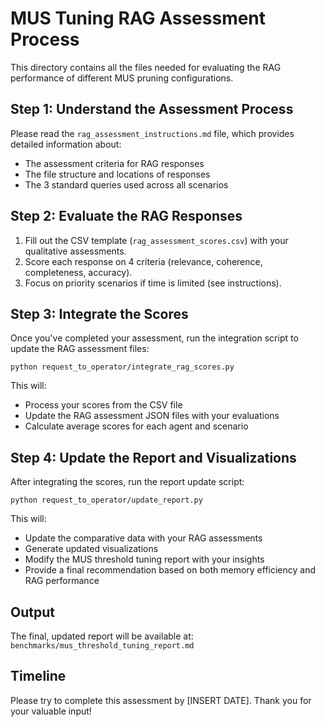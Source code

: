 # MUS Tuning RAG Assessment Process

This directory contains all the files needed for evaluating the RAG performance of different MUS pruning configurations.

## Step 1: Understand the Assessment Process

Please read the `rag_assessment_instructions.md` file, which provides detailed information about:
- The assessment criteria for RAG responses
- The file structure and locations of responses
- The 3 standard queries used across all scenarios

## Step 2: Evaluate the RAG Responses

1. Fill out the CSV template (`rag_assessment_scores.csv`) with your qualitative assessments.
2. Score each response on 4 criteria (relevance, coherence, completeness, accuracy).
3. Focus on priority scenarios if time is limited (see instructions).

## Step 3: Integrate the Scores

Once you've completed your assessment, run the integration script to update the RAG assessment files:

```
python request_to_operator/integrate_rag_scores.py
```

This will:
- Process your scores from the CSV file
- Update the RAG assessment JSON files with your evaluations
- Calculate average scores for each agent and scenario

## Step 4: Update the Report and Visualizations

After integrating the scores, run the report update script:

```
python request_to_operator/update_report.py
```

This will:
- Update the comparative data with your RAG assessments
- Generate updated visualizations
- Modify the MUS threshold tuning report with your insights
- Provide a final recommendation based on both memory efficiency and RAG performance

## Output

The final, updated report will be available at:
`benchmarks/mus_threshold_tuning_report.md`

## Timeline

Please try to complete this assessment by [INSERT DATE]. Thank you for your valuable input! 